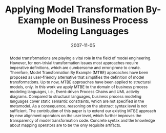 ---
abstract: Model transformations are playing a vital role in the field of model engineering.
  However, for non-trivial transformation issues most approaches require imperative
  definitions, which are cumbersome and error-prone to create. Therefore, Model Transformation
  By Example (MTBE) approaches have been proposed as user-friendly alternative that
  simplifies the definition of model transformations. Up to now, MTBE approaches have
  been applied to structural models, only. In this work we apply MTBE to the domain
  of business process modeling languages, i.e., Event-driven Process Chains and UML
  activity diagrams. Compared to structural languages, business process modeling languages
  cover static semantic constraints, which are not specified in the metamodel. As
  a consequence, reasoning on the abstract syntax level is not sufficient. The contribution
  of this paper is to extend our existing MTBE approach by new alignment operators
  on the user level, which further improves the transparency of model transformation
  code. Concrete syntax and the knowledge about mapping operators are to be the only
  requisite artifacts.
authors:
- Michael Strommer
- Marion Murzek
- Manuel Wimmer
date: '2007-11-05'
featured: false
links:
- name: Publik
  url: https://publik.tuwien.ac.at/showentry.php?ID=141188&lang=2
publication_types:
- '1'
publishDate: '2007-11-05'
specifics: 'Vortrag: ER 2007 Workshops CMLSA, FP-UML, ONISW, QoIS, RIGiM, SeCoGIS,
  Auckland, New Zealand; 05.11.2007 - 09.11.2007; in: "Advances in Conceptual Modeling
  - Foundations and Applications", J. Hainaut et al. (Hrg.); Springer, LNCS 4802 (2007),
  ISSN: 0302-9743; S. 116 - 125.'
title: Applying Model Transformation By-Example on Business Process Modeling Languages
url_pdf: http://publik.tuwien.ac.at/files/pub-inf_4798.pdf
---